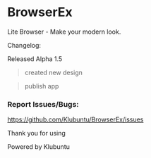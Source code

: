 # BrowserEx
Lite Browser - Make your modern look.

Changelog:

Released Alpha 1.5

> created new design

> publish app

### Report Issues/Bugs:
https://github.com/Klubuntu/BrowserEx/issues

Thank you for using

Powered by Klubuntu
